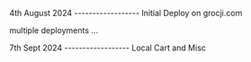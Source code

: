 4th August 2024 ------------------
Initial Deploy on grocji.com


multiple deployments ...

7th Sept 2024 ------------------
Local Cart and Misc